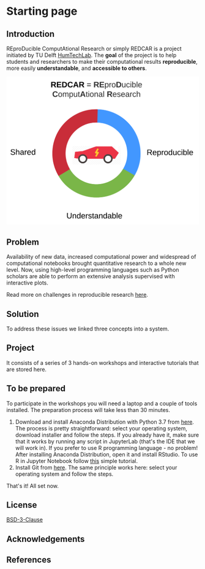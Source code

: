 # Starting page

## Introduction

REproDucible ComputAtional Research or simply REDCAR is a project initiated by TU Delft [HumTechLab](https://www.tudelft.nl/tbm/over-de-faculteit/afdelingen/multi-actor-systems/research/humtech-lab/humtech-lab/). The **goal** of the project is to help students and researchers to make their computational results **reproducible**, more easily **understandable**, and **accessible to others**.

![](.gitbook/assets/project-idea.png)

## Problem

Availability of new data, increased computational power and widespread of computational notebooks brought quantitative research to a whole new level. Now, using high-level programming languages such as Python scholars are able to perform an extensive analysis supervised with interactive plots.

Read more on challenges in reproducible research [here](https://www.nature.com/collections/prbfkwmwvz).

## Solution

To address these issues we linked three concepts into a system.

## Project

It consists of a series of 3 hands-on workshops and interactive tutorials that are stored here.

## To be prepared

To participate in the workshops you will need a laptop and a couple of tools installed. The preparation process will take less than 30 minutes.

1. Download and install Anaconda Distribution with Python 3.7 from [here](https://www.anaconda.com/distribution/). The process is pretty straightforward: select your operating system, download installer and follow the steps. If you already have it, make sure that it works by running any script in JupyterLab \(that's the IDE that we will work in\). If you prefer to use R programming language - no problem! After installing Anaconda Distribution, open it and install RStudio. To use R in Jupyter Notebook follow [this](https://docs.anaconda.com/anaconda/navigator/tutorials/r-lang/) simple tutorial. 
2. Install Git from [here](https://git-scm.com/downloads). The same principle works here: select your operating system and follow the steps.

That's it! All set now.

## License

[BSD-3-Clause](https://opensource.org/licenses/BSD-3-Clause)

## Acknowledgements

## References

